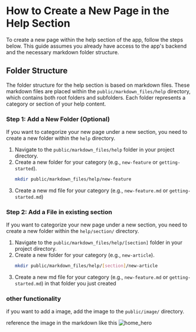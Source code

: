 # How to Create a New Page in the Help Section

To create a new page within the help section of the app, follow the steps below. This guide assumes you already have access to the app's backend and the necessary markdown folder structure.

## Folder Structure

The folder structure for the help section is based on markdown files. These markdown files are placed within the `public/markdown_files/help` directory, which contains both root folders and subfolders. Each folder represents a category or section of your help content.

### Step 1: Add a New Folder (Optional)

If you want to categorize your new page under a new section, you need to create a new folder within the `help` directory.

1. Navigate to the `public/markdown_files/help` folder in your project directory.
2. Create a new folder for your category (e.g., `new-feature` or `getting-started`).
   ```bash
   mkdir public/markdown_files/help/new-feature
   ```
3. Create a new md file for your category (e.g., `new-feature.md` or `getting-started.md`)

### Step 2: Add a File in existing section

If you want to categorize your new page under a new section, you need to create a new folder within the `help/section/` directory.

1. Navigate to the `public/markdown_files/help/[section]` folder in your project directory.
2. Create a new folder for your category (e.g., `new-article`).
   ```bash
   mkdir public/markdown_files/help/[section]/new-article
   ```
3. Create a new md file for your category (e.g., `new-feature.md` or `getting-started.md`) in that folder you just created

### other functionality

if you want to add a image, add the image to the `public/image/` directory.

reference the image in the markdown like this ![home_hero](/images/home_hero.jpg)
